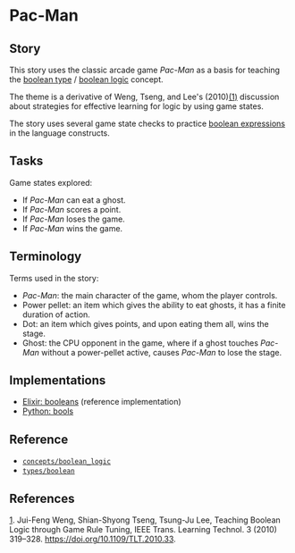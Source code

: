 # Pac-Man

## Story

This story uses the classic arcade game _Pac-Man_ as a basis for teaching the [boolean type][types-boolean] / [boolean logic][concepts-boolean_logic] concept.

The theme is a derivative of Weng, Tseng, and Lee's (2010)[(1)][1] discussion about strategies for effective learning for logic by using game states.

The story uses several game state checks to practice [boolean expressions][concepts-boolean_logic] in the language constructs.

## Tasks

Game states explored:

- If _Pac-Man_ can eat a ghost.
- If _Pac-Man_ scores a point.
- If _Pac-Man_ loses the game.
- If _Pac-Man_ wins the game.

## Terminology

Terms used in the story:

- _Pac-Man_: the main character of the game, whom the player controls.
- Power pellet: an item which gives the ability to eat ghosts, it has a finite duration of action.
- Dot: an item which gives points, and upon eating them all, wins the stage.
- Ghost: the CPU opponent in the game, where if a ghost touches _Pac-Man_ without a power-pellet active, causes _Pac-Man_ to lose the stage.

## Implementations

- [Elixir: booleans][implementation-elixir] (reference implementation)
- [Python: bools][implementation-python]

## Reference

- [`concepts/boolean_logic`][concepts-boolean_logic]
- [`types/boolean`][types-boolean]

## References

[1][1]. Jui-Feng Weng, Shian-Shyong Tseng, Tsung-Ju Lee, Teaching Boolean Logic through Game Rule Tuning, IEEE Trans. Learning Technol. 3 (2010) 319–328. <https://doi.org/10.1109/TLT.2010.33>.

[1]: https://doi.org/10.1109/TLT.2010.33
[types-boolean]: ../types/boolean.md
[concepts-boolean_logic]: ../concepts/boolean_logic.md
[implementation-elixir]: ../../languages/elixir/exercises/concept/pacman-rules/.docs/instructions.md
[implementation-python]: ../../languages/python/exercises/concept/bools/.docs/instructions.md

